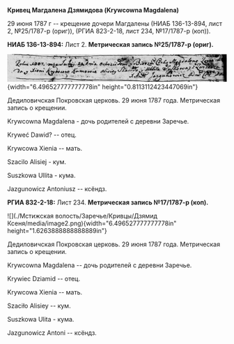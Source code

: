 **Кривец Магдалена Дзямидова (Krywcowna Magdalena)**

29 июня 1787 г -- крещение дочери Магдалены (НИАБ 136-13-894, лист 2,
№25/1787-р (ориг)), (РГИА 823-2-18, лист 234, №17/1787-р (коп)).

**НИАБ 136-13-894:** Лист 2. **Метрическая запись №25/1787-р (ориг).**

![](./media/13c801b52531af8ab0086e32eedf9771731cdc1a.png){width="6.496527777777778in"
height="0.8113112423447069in"}

Дедиловичская Покровская церковь. 29 июня 1787 года. Метрическая запись
о крещении.

Krywcowna Magdalena - дочь родителей с деревни Заречье.

Kryweć Dawid? -- отец.

Krywcowa Xienia -- мать.

Szacilo Alisiej - кум.

Suszkowa Ullita - кума.

Jazgunowicz Antoniusz -- ксёндз.

**РГИА 832-2-18:** Лист 234. **Метрическая запись №17/1787-р (коп).**

![](./Мстижская волость/Заречье/Кривцы/Дзямид Ксеня/media/image2.png){width="6.496527777777778in"
height="1.6263888888888889in"}

Дедиловичская Покровская церковь. 29 июня 1787 года. Метрическая запись
о крещении.

Krywcowna Magdalena -- дочь родителей с деревни Заречье.

Krywiec Dziamid -- отец.

Krywcowa Xienia -- мать.

Szaciło Alisiey -- кум.

Suszkowa Ulita - кума.

Jazgunowicz Antoni -- ксёндз.
